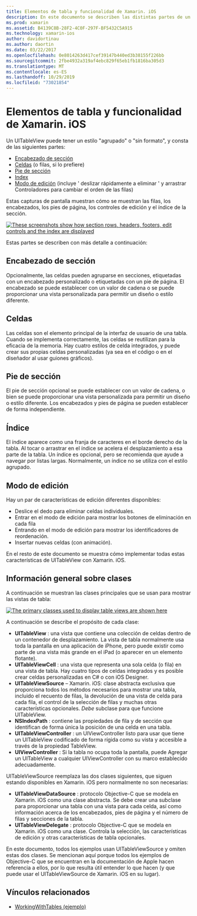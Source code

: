 ```yaml
---
title: Elementos de tabla y funcionalidad de Xamarin. iOS
description: En este documento se describen las distintas partes de un UITableView en iOS. Se describen los encabezados de sección, las celdas, los pies de sección, el índice y el modo de edición.
ms.prod: xamarin
ms.assetid: B4139C8B-28F2-4C0F-297F-BF5432C5A915
ms.technology: xamarin-ios
author: davidortinau
ms.author: daortin
ms.date: 03/22/2017
ms.openlocfilehash: 0e8014263d417cef39147b440ed3b38155f226bb
ms.sourcegitcommit: 2fbe4932a319af4ebc829f65eb1fb1816ba305d3
ms.translationtype: MT
ms.contentlocale: es-ES
ms.lasthandoff: 10/29/2019
ms.locfileid: "73021854"
---
```

# <a name="table-parts-and-functionality-in-xamarinios"></a>Elementos de tabla y funcionalidad de Xamarin. iOS

Un UITableView puede tener un estilo "agrupado" o "sin formato", y consta de las siguientes partes:

- [Encabezado de sección](#Section_Header)
- [Celdas](#Cells) (o filas, si lo prefiere)
- [Pie de sección](#Section_Footer)
- [Index](#Index)
- [Modo de edición](#Edit_Features) (incluye ' deslizar rápidamente a eliminar ' y arrastrar Controladores para cambiar el orden de las filas) 

Estas capturas de pantalla muestran cómo se muestran las filas, los encabezados, los pies de página, los controles de edición y el índice de la sección.

 [![](table-parts-and-functionality-images/image1a.png "These screenshots show how section rows, headers, footers, edit controls and the index are displayed")](table-parts-and-functionality-images/image1a.png#lightbox)

Estas partes se describen con más detalle a continuación:

<a name="Section_Header" />

## <a name="section-header"></a>Encabezado de sección

Opcionalmente, las celdas pueden agruparse en secciones, etiquetadas con un encabezado personalizado o etiquetadas con un pie de página. El encabezado se puede establecer con un valor de cadena o se puede proporcionar una vista personalizada para permitir un diseño o estilo diferente.

<a name="Cells" />

## <a name="cells"></a>Celdas

Las celdas son el elemento principal de la interfaz de usuario de una tabla. Cuando se implementa correctamente, las celdas se reutilizan para la eficacia de la memoria. Hay cuatro estilos de celda integrados, y puede crear sus propias celdas personalizadas (ya sea en el código o en el diseñador al usar guiones gráficos).

<a name="Section_Footer"/>

## <a name="section-footer"></a>Pie de sección

El pie de sección opcional se puede establecer con un valor de cadena, o bien se puede proporcionar una vista personalizada para permitir un diseño o estilo diferente. Los encabezados y pies de página se pueden establecer de forma independiente.

<a name="Index" />

## <a name="index"></a>Índice

El índice aparece como una franja de caracteres en el borde derecho de la tabla.
Al tocar o arrastrar en el índice se acelera el desplazamiento a esa parte de la tabla. Un índice es opcional, pero se recomienda que ayude a navegar por listas largas. Normalmente, un índice no se utiliza con el estilo agrupado.

<a name="Edit_Features" />

## <a name="editing-mode"></a>Modo de edición

Hay un par de características de edición diferentes disponibles:

- Deslice el dedo para eliminar celdas individuales.
- Entrar en el modo de edición para mostrar los botones de eliminación en cada fila 
- Entrando en el modo de edición para mostrar los identificadores de reordenación. 
- Insertar nuevas celdas (con animación).

En el resto de este documento se muestra cómo implementar todas estas características de UITableView con Xamarin. iOS.

## <a name="classes-overview"></a>Información general sobre clases

A continuación se muestran las clases principales que se usan para mostrar las vistas de tabla:

[![](table-parts-and-functionality-images/classdiagram.png "The primary classes used to display table views are shown here")](table-parts-and-functionality-images/classdiagram.png#lightbox)

A continuación se describe el propósito de cada clase:

- **UITableView** : una vista que contiene una colección de celdas dentro de un contenedor de desplazamiento. La vista de tabla normalmente usa toda la pantalla en una aplicación de iPhone, pero puede existir como parte de una vista más grande en el iPad (o aparecer en un elemento flotante). 
- **UITableViewCell** : una vista que representa una sola celda (o fila) en una vista de tabla. Hay cuatro tipos de celdas integrados y es posible crear celdas personalizadas en C# o con iOS Designer. 
- **UITableViewSource** – Xamarin. iOS: clase abstracta exclusiva que proporciona todos los métodos necesarios para mostrar una tabla, incluido el recuento de filas, la devolución de una vista de celda para cada fila, el control de la selección de filas y muchas otras características opcionales. *Debe* subclase para que funcione UITableView. 
- **NSIndexPath** : contiene las propiedades de fila y de sección que identifican de forma única la posición de una celda en una tabla. 
- **UITableViewController** : un UIViewController listo para usar que tiene un UITableView codificado de forma rígida como su vista y accesible a través de la propiedad TableView. 
- **UIViewController** : Si la tabla no ocupa toda la pantalla, puede Agregar un UITableView a cualquier UIViewController con su marco establecido adecuadamente. 

UITableViewSource reemplaza las dos clases siguientes, que siguen estando disponibles en Xamarin. iOS pero normalmente no son necesarias:

- **UITableViewDataSource** : protocolo Objective-C que se modela en Xamarin. iOS como una clase abstracta. Se debe crear una subclase para proporcionar una tabla con una vista para cada celda, así como información acerca de los encabezados, pies de página y el número de filas y secciones de la tabla. 
- **UITableViewDelegate** : protocolo Objective-C que se modela en Xamarin. iOS como una clase. Controla la selección, las características de edición y otras características de tabla opcionales. 

En este documento, todos los ejemplos usan UITableViewSource y omiten estas dos clases. Se mencionan aquí porque todos los ejemplos de Objective-C que se encuentran en la documentación de Apple hacen referencia a ellos, por lo que resulta útil entender lo que hacen (y que puede usar el UITableViewSource de Xamarin. iOS en su lugar).

## <a name="related-links"></a>Vínculos relacionados

- [WorkingWithTables (ejemplo)](https://docs.microsoft.com/samples/xamarin/ios-samples/workingwithtables)
